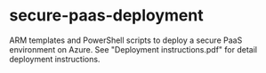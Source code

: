 # secure-paas-deployment
ARM templates and PowerShell scripts to deploy a secure PaaS environment on Azure. See "Deployment instructions.pdf" for detail deployment instructions.
